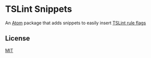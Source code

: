 # TSLint Snippets

An [Atom](https://atom.io) package that adds snippets to easily insert [TSLint rule flags](https://palantir.github.io/tslint/usage/rule-flags/)

## License
[MIT](LICENSE)
